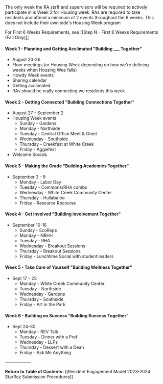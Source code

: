 The only week the RA staff and supervisors will be required to actively participate in is Week 2 for Housing week. RAs are required to take residents and attend a minimum of 2 events throughout the 6 weeks. This does not include their own side's Housing Week program

For First 6 Weeks Requirements, see [[Step N - First 6 Weeks Requirements (Fall Only)]]

#### Week 1 - Planning and Getting Acclimated "Building ___ Together"
- August 20-26
- Floor meetings (or Housing Week depending on how we're defining weeks when Housing Wee falls)
- Howdy Week events
- Sharing calendar
- Getting acclimated
- RAs should be really connecting we residents this week

#### Week 2 - Getting Connected "Building Connections Together"
- August 27 - September 2
- Housing Week events
	- Sunday - Gardens
	- Monday - Northside
	- Tuesday - Central Office Meet & Greet
	- Wednesday - Southside
	- Thursday - Creekfest at White Creek
	- Friday - Aggiefest
- Welcome Socials

#### Week 3 - Making the Grade "Building Academics Together"
- September 3 - 9
	- Monday - Labor Day
	- Tuesday - Commons/RHA combo
	- Wednesday - White Creek Community Center
	- Thursday - Hullabaloo
	- Friday - Resource Recourse

#### Week 4 - Get Involved "Building Involvement Together"
- September 10-16
	- Sunday - EcoReps
	- Monday - NRHH
	- Tuesday - RHA
	- Wednesday - Breakout Sessions
	- Thursday - Breakout Sessions
	- Friday - Lunchtime Social with student leaders

#### Week 5 - Take Care of Yourself "Building Wellness Together"
- Sept 17 - 23
	- Monday - White Creek Community Center
	- Tuesday - Northside
	- Wednesday - Gardens
	- Thursday - Southside
	- Friday - Art in the Park

#### Week 6 - Building on Success "Building Success Together"
- Sept 24-30
	- Monday - REV Talk
	- Tuesday - Dinner with a Prof
	- Wednesday - LLPs
	- Thursday - Dessert with a Dean
	- Friday - Ask Me Anything

——————

**Return to Table of Contents:**
[[Resident Engagement Model 2023-2024 StarRez Submission Procedures]]
